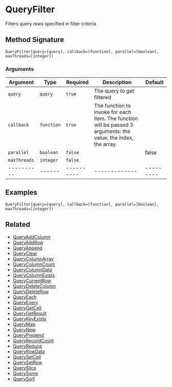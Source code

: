 # QueryFilter

Filters query rows specified in filter criteria

## Method Signature

```
QueryFilter(query=[query], callback=[function], parallel=[boolean], maxThreads=[integer])
```

### Arguments

| Argument     | Type       | Required   | Description                                                                                                     | Default   |
| ------------ | ---------- | ---------- | --------------------------------------------------------------------------------------------------------------- | --------- |
| `query`      | `query`    | `true`     | The query to get filtered                                                                                       |           |
| `callback`   | `function` | `true`     | The function to invoke for each item. The function will be passed 3 arguments: the value, the index, the array. |           |
| `parallel`   | `boolean`  | `false`    |                                                                                                                 | false     |
| `maxThreads` | `integer`  | `false`    |                                                                                                                 |           |
| ----------   | ------     | ---------- | -------------                                                                                                   | --------- |

## Examples

```
QueryFilter(query=[query], callback=[function], parallel=[boolean], maxThreads=[integer])
```

## Related

* [QueryAddColumn](queryaddcolumn.md)
* [QueryAddRow](queryaddrow.md)
* [QueryAppend](queryappend.md)
* [QueryClear](queryclear.md)
* [QueryColumnArray](querycolumnarray.md)
* [QueryColumnCount](querycolumncount.md)
* [QueryColumnData](querycolumndata.md)
* [QueryColumnExists](querycolumnexists.md)
* [QueryCurrentRow](querycurrentrow.md)
* [QueryDeleteColumn](querydeletecolumn.md)
* [QueryDeleteRow](querydeleterow.md)
* [QueryEach](queryeach.md)
* [QueryEvery](queryevery.md)
* [QueryGetCell](querygetcell.md)
* [QueryGetResult](querygetresult.md)
* [QueryKeyExists](querykeyexists.md)
* [QueryMap](querymap.md)
* [QueryNew](querynew.md)
* [QueryPrepend](queryprepend.md)
* [QueryRecordCount](queryrecordcount.md)
* [QueryReduce](queryreduce.md)
* [QueryRowData](queryrowdata.md)
* [QuerySetCell](querysetcell.md)
* [QuerySetRow](querysetrow.md)
* [QuerySlice](queryslice.md)
* [QuerySome](querysome.md)
* [QuerySort](querysort.md)
